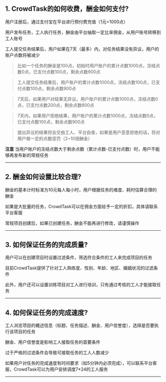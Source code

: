 ## 1. CrowdTask的如何收费，酬金如何支付?
    
用户注册后，通过支付宝在平台进行预付费充值（1元=1000点）

用户发布任务，工人执行任务，酬金由平台抽取一定比率佣金，从用户账号转移到工人账号

工人提交任务结果后，用户如果在7天（最多）内，对任务结果没有异议，用户的账户点数将被减少

>比如一个任务的酬金是100点，初始时用户账户的累计点数1000点，冻结点数0点，已支付点数100点，剩余点数900点

>工人提交任务结果后，用户账户的累计点数1000点，冻结点数100点，已支付点数100点，剩余点数900点

>7天后，如果用户对结果无异议，用户账户的累计点数1000点，冻结点数0点，已支付点数200点，剩余点数800点

>7天内，如果用户拒绝结果，用户账户的累计点数1000点，冻结点数0点，已支付点数100点，剩余点数900点

>提出异议的结果将会交由工人、平台自查，如果是用户恶意拒绝的话，将对用户做一定的点数惩罚（2~10倍酬金）

**注意** 当用户账户的冻结点数大于剩余点数（累计点数-已支付点数）时，用户不能够再发布新的常规任务

- - -    

## 2. 酬金如何设置比较合理?

酬金的基本计时标准为10元每人每小时，用户根据任务的难度、耗时估算合理的酬金

如果是大批量的任务，CrowdTask可以在佣金方面给予一定的折扣，具体请联系平台客服

常规项目创建后，如果已创建任务，酬金不能再进行修改，请谨慎操作

- - -

## 3. 如何保证任务的完成质量?

用户可以在创建项目时设置过滤条件，筛选符合条件的工人来完成项目的任务

目前CrowdTask提供了针对工人熟练度、性别、年龄、地区、婚姻状况的过滤条件

此外，用户还可以设置训练项目对工人进行培训，只有通过考核的工人才能接取任务

- - -

## 4. 如何保证任务的完成速度?

工人浏览项目的概述信息（标题、任务描述、酬金、用户信誉度），选择是否要执行该项目的任务

酬金、用户信誉度是影响工人接取任务的首要条件

过于严格的过滤条件会导致可接取任务的工人人数减少

如果用户对任务的完成速度有时间要求（如5分钟内必须完成），可以联系平台客服，CrowdTask可以为用户安排调度7*24的工人服务

- - -

